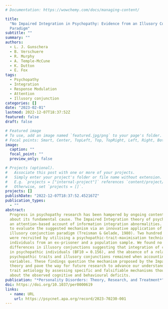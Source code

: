 ```yaml
---
# Documentation: https://wowchemy.com/docs/managing-content/

title:
  "No Impaired Integration in Psychopathy: Evidence from an Illusory Conjunction
  Paradigm"
subtitle: ""
summary: ""
authors:
  - L. J. Gunschera
  - B. Verschuere
  - R. Murphy
  - A. Temple-McCune
  - K. Dutton
  - E. Fox
tags:
  - Psychopathy
  - Integration
  - Response Modulation
  - Attention
  - Illusory conjunction
categories: []
date: "2023-02-01"
lastmod: 2022-12-07T18:37:52Z
featured: false
draft: false

# Featured image
# To use, add an image named `featured.jpg/png` to your page's folder.
# Focal points: Smart, Center, TopLeft, Top, TopRight, Left, Right, BottomLeft, Bottom, BottomRight.
image:
  caption: ""
  focal_point: ""
  preview_only: false

# Projects (optional).
#   Associate this post with one or more of your projects.
#   Simply enter your project's folder or file name without extension.
#   E.g. `projects = ["internal-project"]` references `content/project/deep-learning/index.md`.
#   Otherwise, set `projects = []`.
projects: []
publishDate: "2022-12-07T18:37:52.452167Z"
publication_types:
  - ""
abstract:
  Progress in psychopathy research has been hampered by ongoing contention
  about its fundamental cause. The Impaired Integration theory of psychopathy provides
  an attention-based account of information integration abnormalities. We set out
  to evaluate the suggested mechanism via an innovative application of the well-established
  illusory conjunction paradigm (Treisman & Gelade, 1980). Two hundred participants
  were recruited by utilising a psychopathic-trait-maximisation technique, sampling
  individuals from an ex-prisoner and a population sample. We found no evidence for
  differences in illusory conjunctions suggesting that integration of cues deficits
  in psychopathic individuals (BF10 = 0.156), and the absence of a relationship between
  psychopathic traits and illusory conjunctions remained when accounting for confounding
  variables. These findings question the mechanism proposed by the Impaired Integration
  theory and pave the way for future research to advance our understanding of psychopathic
  trait aetiology by assessing specific and falsifiable mechanisms thought to bring
  about the observed cognitive and behavioural deficits.
publication: "*Personality Disorders: Theory, Research, and Treatment*"
doi: https://doi.org/10.1037/per0000619
links:
  - name: URL
    url: https://psycnet.apa.org/record/2023-70230-001
---
```

